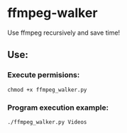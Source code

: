 # ffmpeg-walker
Use ffmpeg recursively and save time!


## Use:
### Execute permisions:
    chmod +x ffmpeg_walker.py
  
### Program execution example:
    ./ffmpeg_walker.py Videos
